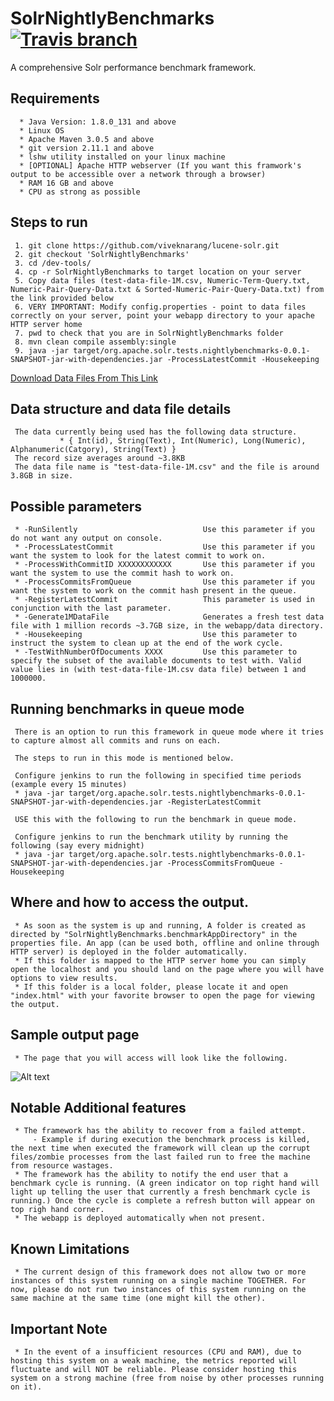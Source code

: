 # SolrNightlyBenchmarks  [![Travis branch](https://img.shields.io/travis/rust-lang/rust/master.svg)]()

A comprehensive Solr performance benchmark framework.

## Requirements

      * Java Version: 1.8.0_131 and above
      * Linux OS
      * Apache Maven 3.0.5 and above
      * git version 2.11.1 and above
      * lshw utility installed on your linux machine
      * [OPTIONAL] Apache HTTP webserver (If you want this framwork's output to be accessible over a network through a browser)
      * RAM 16 GB and above
      * CPU as strong as possible

## Steps to run

     1. git clone https://github.com/viveknarang/lucene-solr.git
     2. git checkout 'SolrNightlyBenchmarks'
     3. cd /dev-tools/
     4. cp -r SolrNightlyBenchmarks to target location on your server
     5. Copy data files (test-data-file-1M.csv, Numeric-Term-Query.txt, Numeric-Pair-Query-Data.txt & Sorted-Numeric-Pair-Query-Data.txt) from the link provided below
     6. VERY IMPORTANT: Modify config.properties - point to data files correctly on your server, point your webapp directory to your apache HTTP server home
     7. pwd to check that you are in SolrNightlyBenchmarks folder
     8. mvn clean compile assembly:single
     9. java -jar target/org.apache.solr.tests.nightlybenchmarks-0.0.1-SNAPSHOT-jar-with-dependencies.jar -ProcessLatestCommit -Housekeeping 
     
[Download Data Files From This Link](http://212.47.227.9/data/) 

## Data structure and data file details

     The data currently being used has the following data structure.     
               * { Int(id), String(Text), Int(Numeric), Long(Numeric), Alphanumeric(Catgory), String(Text) }
     The record size averages around ~3.8KB
     The data file name is "test-data-file-1M.csv" and the file is around 3.8GB in size.

## Possible parameters

     * -RunSilently                            Use this parameter if you do not want any output on console.
     * -ProcessLatestCommit                    Use this parameter if you want the system to look for the latest commit to work on.
     * -ProcessWithCommitID XXXXXXXXXXXX       Use this parameter if you want the system to use the commit hash to work on.
     * -ProcessCommitsFromQueue                Use this parameter if you want the system to work on the commit hash present in the queue.
     * -RegisterLatestCommit                   This parameter is used in conjunction with the last parameter. 
     * -Generate1MDataFile                     Generates a fresh test data file with 1 million records ~3.7GB size, in the webapp/data directory.     
     * -Housekeeping                           Use this parameter to instruct the system to clean up at the end of the work cycle.
     * -TestWithNumberOfDocuments XXXX         Use this parameter to specify the subset of the available documents to test with. Valid value lies in (with test-data-file-1M.csv data file) between 1 and 1000000.
     
## Running benchmarks in queue mode

     There is an option to run this framework in queue mode where it tries to capture almost all commits and runs on each. 
     
     The steps to run in this mode is mentioned below.
     
     Configure jenkins to run the following in specified time periods (example every 15 minutes) 
     * java -jar target/org.apache.solr.tests.nightlybenchmarks-0.0.1-SNAPSHOT-jar-with-dependencies.jar -RegisterLatestCommit
     
     USE this with the following to run the benchmark in queue mode. 
     
     Configure jenkins to run the benchmark utility by running the following (say every midnight)
     * java -jar target/org.apache.solr.tests.nightlybenchmarks-0.0.1-SNAPSHOT-jar-with-dependencies.jar -ProcessCommitsFromQueue -Housekeeping  
     
## Where and how to access the output.

     * As soon as the system is up and running, A folder is created as directed by "SolrNightlyBenchmarks.benchmarkAppDirectory" in the properties file. An app (can be used both, offline and online through HTTP server) is deployed in the folder automatically. 
     * If this folder is mapped to the HTTP server home you can simply open the localhost and you should land on the page where you will have options to view results.
     * If this folder is a local folder, please locate it and open "index.html" with your favorite browser to open the page for viewing the output. 

## Sample output page
     * The page that you will access will look like the following. 

![Alt text](http://www.viveknarang.com/gsoc/snb_screenshot.PNG)

## Notable Additional features

     * The framework has the ability to recover from a failed attempt.
         - Example if during execution the benchmark process is killed, the next time when executed the framework will clean up the corrupt files/zombie processes from the last failed run to free the machine from resource wastages.
     * The framework has the ability to notify the end user that a benchmark cycle is running. (A green indicator on top right hand will light up telling the user that currently a fresh benchmark cycle is running.) Once the cycle is complete a refresh button will appear on top righ hand corner. 
     * The webapp is deployed automatically when not present.  
     
## Known Limitations
     * The current design of this framework does not allow two or more instances of this system running on a single machine TOGETHER. For now, please do not run two instances of this system running on the same machine at the same time (one might kill the other). 
     
## Important Note
     * In the event of a insufficient resources (CPU and RAM), due to hosting this system on a weak machine, the metrics reported will fluctuate and will NOT be reliable. Please consider hosting this system on a strong machine (free from noise by other processes running on it). 
    
    
   
     
     

     
      
